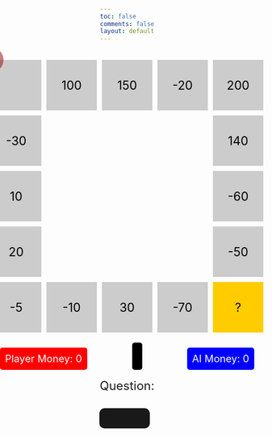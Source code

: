```yaml
---
toc: false
comments: false
layout: default
---
```


<html lang="en">
<head>
<meta charset="UTF-8">
<meta name="viewport" content="width=device-width, initial-scale=1.0">
<title>Gray Boxes</title>
<style>
    body {
    margin: 0;
    padding: 0;
    height: 100vh;
    background-image: url('https://wallpapers.com/images/hd/plain-black-background-02fh7564l8qq4m6d.jpg');
    background-size: cover; /* Cover the entire background */
    background-position: center; /* Center the background image */
    display: flex;
    flex-direction: column; /* Change to column layout */
    justify-content: center; /* Center content vertically */
    align-items: center; /* Center content horizontally */
    margin-top: 5px;
}
    .container {
        display: grid;
        grid-template-columns: repeat(5, 100px);
        grid-template-rows: repeat(5, 100px);
        gap: 10px; /* Gap between boxes */
    }
    .box {
        background-color: #cccccc; /* Light gray */
        width: 100px;
        height: 100px;
        display: flex;
        justify-content: center;
        align-items: center;
        font-size: 24px; /* Make font size bigger */
        color: black; /* Set text color to black */
    }
    .emptybox {
        background-color: transparent; /* Light gray */
        width: 100px;
        height: 100px;
    }
    .player {
        background-color: rgba(156, 0, 0, 0.5); /* Red with 50% opacity */
        width: 50px;
        height: 50px;
        position: absolute;
        transform: translate(-50%, -50%); /* Center the dot */
        border-radius: 50%; /* Make it round */
    }
    .ai {
        background-color: rgba(0, 0, 156, 0.5); /* Blue with 50% opacity */
        width: 50px;
        height: 50px;
        position: fixed;
        border-radius: 50%; /* Makes the dot round */
        display: none; /* Initially hidden */
    }
    #question {
        font-size: 24px; /* Increase font size */
        text-align: center; /* Center align text */
        margin-bottom: 10px; /* Add some space between elements */
    }
    #answer {
        display: flex;
        align-items: center;
        justify-content: center; /* Center horizontally */
        margin-top: 20px;
    }
    #user-answer {
        font-size: 20px;
        padding: 20px;
        margin-right: 10px;
        background-color: rgba(0, 0, 0, 0.9); /* Lighter shade of black */
        color: white; /* White text */
        border-radius: 10px; /* Rounded corners */
        border: none; /* Remove border */
        outline: none; /* Remove outline */
        text-align: center; /* Center text horizontally */
        vertical-align: middle; /* Center text vertically */
        width: 100px; /* Adjust width as needed */
        height: 30px; /* Adjust height as needed */
    }
    /* Styling for the dice roll result */
    #dice-roll {
        font-size: 24px;
        text-align: center;
        margin-top: 20px; /* Add space between the grid and dice roll */
    }
    #player-money, #ai-money {
        font-size: 20px;
        margin-top: 10px;
    }
    #game-container {
        display: flex;
        flex-direction: column;
        align-items: center;
        margin-top: 20px; /* Adjust the top margin as needed */
    }
    #money-container {
        display: flex;
        justify-content: space-between;
        width: 100%; /* Ensure the container takes up full width */
        max-width: 600px; /* Adjust the maximum width as needed */
        margin-top: 20px; /* Adjust the top margin as needed */
    }
    #player-money, #ai-money {
        font-size: 20px;
    }
    .container {
        display: grid;
        grid-template-columns: repeat(5, 100px);
        grid-template-rows: repeat(5, 100px);
        gap: 10px; /* Gap between boxes */
    }
    /* Your existing styles for game board */
    .money-box {
        padding: 10px;
        margin-top: 10px;
        border-radius: 5px;
        color: white;
        font-size: 20px;
    }
    .player-money {
        background-color: red;
    }
    .ai-money {
        background-color: blue;
    }
    .mysterybox {
        background-color: #ffcc00;
        color: black;
        width: 100px;
        height: 100px;
        display: flex;
        justify-content: center;
        align-items: center;
        font-size: 24px; /* Make font size bigger */
    }
    #turn-display {
    font-size: 24px; /* Increase font size */
    background-color: black; /* Black background */
    color: white; /* White text */
    padding: 10px; /* Add some padding */
    border-radius: 5px; /* Add rounded corners */
}
</style>
</head>
<body>

<div id="game-container">
    <div class="container">
        <!-- 16 light gray boxes -->
        <!-- Box IDs start from 0 -->
        <div class="box" id="box0"></div>
        <div class="box" id="box1">100</div>
        <div class="box" id="box2">150</div>
        <div class="box" id="box3">-20</div>
        <div class="box" id="box4">200</div>
        <div class="box" id="box15">-30</div>
        <div class="emptybox"></div>
        <div class="emptybox"></div>
        <div class="emptybox"></div>
        <div class="box" id="box5">140</div>
        <div class="box" id="box14">10</div>
        <div class="emptybox"></div>
        <div class="emptybox"></div>
        <div class="emptybox"></div>
        <div class="box" id="box6">-60</div>
        <div class="box" id="box13">20</div>
        <div class="emptybox"></div>
        <div class="emptybox"></div>
        <div class="emptybox"></div>
        <div class="box" id="box7">-50</div>
        <div class="box" id="box12">-5</div>
        <div class="box" id="box11">-10</div>
        <div class="box" id="box10">30</div>
        <div class="box" id="box9">-70</div>
        <div class="mysterybox" id="box8">?</div>
        <div class="player" id="player"></div>
        <div class="ai" id="ai-dot"></div>
    </div>
</div>

<div id="money-container">
    <div id="player-money" class="money-box player-money">Player Money: 0</div>
    <div id="turn-display" class="turn-display"></div>
    <div id="ai-money" class="money-box ai-money">AI Money: 0</div>
</div>
<br>
<div id="question">Question: <span id="current-question"></span></div>
<div id="answer"><input type="text" id="user-answer" onkeypress="checkEnter(event)"></div>

<script>
    let playerPosition = 0; // Start from 0
    let aiPosition = 0; // Start from 0
    let playerMoney = 0;
    let aiMoney = 0;

    const boxValues = {
        0: 0,
        1: 100,
        2: 150,
        3: -20,
        4: 200,
        5: 140,
        6: -60,
        7: -50,
        8: 0,
        9: -70,
        10: 30,
        11: -10,
        12: -5,
        13: 20,
        14: 10,
        15: -30
    };

    function generateQuestion() {
        if (playerPosition != 8) {
            const num1 = Math.floor(Math.random() * 10) + 1;
            const num2 = Math.floor(Math.random() * 10) + 1;
            const operator = Math.random() < 0.5 ? '+' : '-';
            return `${num1} ${operator} ${num2}`;
        }
    }

function move(token, steps) {
    console.log(`Moving ${token} dot ${steps} steps.`);
    const totalBoxes = Object.keys(boxValues).length;
    for (let i = 0; i < steps; i++) {
        if (token === 'player') {
            playerPosition = (playerPosition + 1) % totalBoxes;
        } else {
            aiPosition = (aiPosition + 1) % totalBoxes;
        }
    }
    const boxValue = boxValues[token === 'player' ? playerPosition : aiPosition];
    if (token === 'player') {
        console.log(`Adding ${boxValue} to player sum.`);
        if (playerPosition === 8) {
            const bonusMoney = Math.floor(Math.random() * 101) + 300; // Random amount between 300-400
            playerMoney += bonusMoney;
            console.log(`Player landed on the "?" box. Adding ${bonusMoney} to player's money.`);
        } else {
            playerMoney += boxValue;
        }
        document.getElementById('player-money').textContent = `Player Money: ${playerMoney}`;
    } else {
        console.log(`Adding ${boxValue} to AI sum.`);
        aiMoney += boxValue;
        document.getElementById('ai-money').textContent = `AI Money: ${aiMoney}`;
    }
    
    // Check if either player or AI reaches 500
    if (playerMoney >= 500) {
        alert("You wins! You reached 500 first.");
        resetGame();
    } else if (aiMoney >= 500) {
        alert("AI wins! AI reached 500 first.");
        resetGame();
    }
}


function resetGame() {
    // Reset player and AI positions
    playerPosition = 0;
    aiPosition = 0;
    
    // Reset player and AI money
    playerMoney = 0;
    aiMoney = 0;
    
    // Update displayed money
    document.getElementById('player-money').textContent = `Player Money: ${playerMoney}`;
    document.getElementById('ai-money').textContent = `AI Money: ${aiMoney}`;
    
    // Generate new initial question
    document.getElementById('current-question').textContent = generateQuestion();
    
    // Move player and AI dots to initial positions
    movePlayerToPosition(playerPosition);
    moveAIToPosition(aiPosition);
}
    function movePlayerToPosition(position) {
        const playerBox = document.getElementById(`box${position}`);
        const playerDot = document.getElementById('player');
        const boxRect = playerBox.getBoundingClientRect();
        const boxSize = 100; 
        const boxCenterX = boxRect.left + (boxSize / 2);
        const boxCenterY = boxRect.top + (boxSize / 2);
        console.log(`Player dot is currently positioned in box ${position} at (${boxCenterX}, ${boxCenterY}).`);
        playerDot.style.top = `${boxCenterY}px`;
        playerDot.style.left = `${boxCenterX}px`;
        console.log(`Player dot moved to box ${position}.`);
    }

    function moveAIToPosition(position) {
        const aiBox = document.getElementById(`box${position}`);
        const aiDot = document.getElementById('ai-dot');
        const boxRect = aiBox.getBoundingClientRect();
        const dotSize = 50;
        const boxSize = 100;
        const boxCenterX = boxRect.left + (boxSize / 2);
        const boxCenterY = boxRect.top + (boxSize / 2);
        console.log(`AI dot moved to box ${position}.`);
        aiDot.style.top = `${boxCenterY - (dotSize / 2)}px`;
        aiDot.style.left = `${boxCenterX - (dotSize / 2)}px`;
        aiDot.style.display = 'block';
    }

function submitAnswer() {
    const answer = document.getElementById('user-answer').value;
    const correctAnswer = eval(document.getElementById('current-question').textContent);
    const turnDisplay = document.getElementById('turn-display');

    // Indicate AI's turn by default
    turnDisplay.textContent = "AI's Turn";

    if (parseInt(answer) === correctAnswer) {
        const playerSteps = Math.floor(Math.random() * 6) + 1;
        console.log(`Player answered correctly. Moving player.`);
        move('player', playerSteps);
        movePlayerToPosition(playerPosition);
        // Hide the alert after 2 seconds
        setTimeout(() => {
            // Delay AI's turn
            const aiSteps = Math.floor(Math.random() * 6) + 1;
            console.log(`AI's turn. Moving AI.`);
            move('ai', aiSteps);
            moveAIToPosition(aiPosition);

            // Set the question for the player after AI's move
            document.getElementById('current-question').textContent = generateQuestion();

            // Indicate player's turn
            turnDisplay.textContent = "Your Turn";
        }, 4000); // 2 second delay
    } else {
        const playerSteps = Math.floor(Math.random() * 6) + 1;
        console.log(`Player answered incorrectly. Moving AI.`);
        move('ai', playerSteps);
        document.getElementById('current-question').textContent = generateQuestion();
        moveAIToPosition(aiPosition);

        // Indicate AI's turn
        alert("Mhmm incorrect, AI is making its move now...");

        // Delay AI's turn
        setTimeout(() => {
            // Set the question for the player after AI's move
            document.getElementById('current-question').textContent = generateQuestion();
            // Indicate player's turn
            turnDisplay.textContent = "Your Turn";
        }, 3000); // 3 second delay
    }

    // Clear user's answer after submitting
    document.getElementById('user-answer').value = '';

    // Focus on user answer input for convenience
    document.getElementById('user-answer').focus();
}
    console.log(`Generating initial question.`);
    document.getElementById('current-question').textContent = generateQuestion();
    movePlayerToPosition(playerPosition);
    moveAIToPosition(aiPosition);

    function checkEnter(event) {
        if (event.key === "Enter") {
            submitAnswer();
        }
    }

    
</script>
</body>
</html>